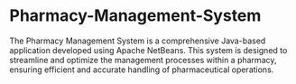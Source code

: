 # Pharmacy-Management-System
The Pharmacy Management System is a comprehensive Java-based application developed using Apache NetBeans. This system is designed to streamline and optimize the management processes within a pharmacy, ensuring efficient and accurate handling of pharmaceutical operations.
